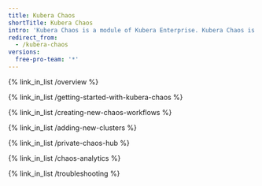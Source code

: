 ```yaml
---
title: Kubera Chaos
shortTitle: Kubera Chaos
intro: 'Kubera Chaos is a module of Kubera Enterprise. Kubera Chaos is based upon the CNCF project Litmus Chaos. Litmus is a widely used Chaos Engineering project, consisting of an easy to extend framework for chaos engineering and a chaos hub, containing popular chaos experiments. Litmus and Kubera Chaos are often used both in CI/CD pipelines and in production environments to improve the resilience of Kubernetes environments including workloads running on Kubernetes and Kubernetes deployments themselves.  '
redirect_from:
  - /kubera-chaos
versions:
  free-pro-team: '*'
---
```



{% link_in_list /overview %}

{% link_in_list /getting-started-with-kubera-chaos %}

{% link_in_list /creating-new-chaos-workflows %}

{% link_in_list /adding-new-clusters %}

{% link_in_list /private-chaos-hub %}

{% link_in_list /chaos-analytics %}

{% link_in_list /troubleshooting %}

